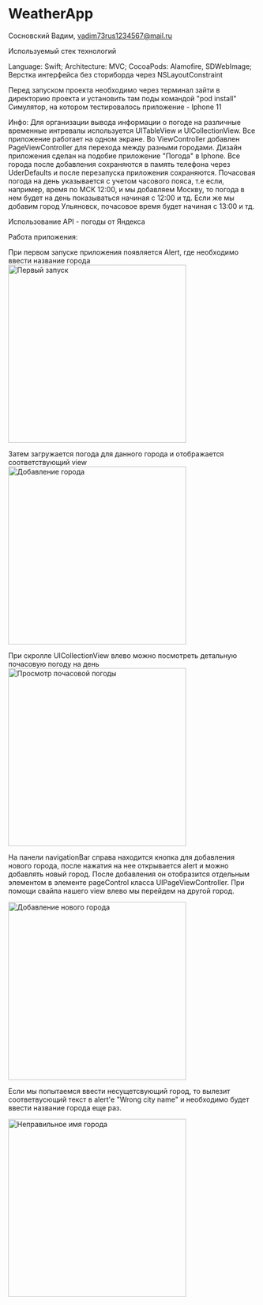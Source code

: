 # WeatherApp

Сосновский Вадим, vadim73rus1234567@mail.ru

Используемый стек технологий

Language: Swift;
Architecture: MVC; 
CocoaPods: Alamofire, SDWebImage; Верстка интерфейса без сториборда через NSLayoutConstraint

Перед запуском проекта необходимо через терминал зайти в директорию проекта и установить там поды командой "pod install"
Симулятор, на котором тестировалось приложение - Iphone 11
  
Инфо:
  Для организации вывода информации о погоде на различные временные интревалы используется UITableView и UICollectionView.
  Все приложение работает на одном экране. Во ViewController добавлен PageViewController для перехода между разными городами.
  Дизайн приложения сделан на подобие приложение "Погода" в Iphone.
  Все города после добавления сохраняются в память телефона через UderDefaults и после перезапуска приложения сохраняются.
  Почасовая погода на день указывается с учетом часового пояса, т.e если, например, время по МСК 12:00, и мы добавляем Москву, то погода в нем
  будет на день показываться начиная с 12:00 и тд. Если же мы добавим город Ульяновск, почасовое время будет начиная с 13:00 и тд.
  
  Использование API - погоды от Яндекса
  
Работа приложения:

При первом запуске приложения появляется Alert, где необходимо ввести название города
<img width="360" alt="Первый запуск" src="https://user-images.githubusercontent.com/71663358/195548966-e667cb21-cbf1-401a-b65f-4837f0619042.png">

Затем загружается погода для данного города и отображается соответствующий view
<img width="360" alt="Добавление города" src="https://user-images.githubusercontent.com/71663358/195549843-091699f9-fcbc-445d-af38-6f62f5f6cdfa.png">

При скролле UICollectionView влево можно посмотреть детальную почасовую погоду на день
<img width="360" alt="Просмотр почасовой погоды" src="https://user-images.githubusercontent.com/71663358/195550263-58616ad8-8c3d-4ba1-9d96-f414fbd28403.png">

На панели navigationBar справа находится кнопка для добавления нового города, после нажатия на нее открывается alert и можно добавлять новый город.
После добавления он отобразится отдельным элементом в элементе pageControl класса UIPageViewController. При помощи свайпа нашего view влево мы перейдем
на другой город.

<img width="360" alt="Добавление нового города" src="https://user-images.githubusercontent.com/71663358/195551162-e333c9da-5d0f-477a-a97b-5aac7022951b.png">

Если мы попытаемся ввести несущетсвующий город, то вылезит соответвусющий текст в alert'e "Wrong city name" и необходимо будет ввести название города еще раз. 

<img width="360" alt="Неправильное имя города" src="https://user-images.githubusercontent.com/71663358/195551411-648a1c1a-f56c-459e-acf5-77c1cbd65dd9.png">
